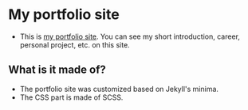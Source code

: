 # My portfolio site

- This is [my portfolio site](https://selena-jiyun-lee.github.io/site/). You can see my short introduction, career, personal project, etc. on this site.

## What is it made of?
- The portfolio site was customized based on Jekyll's minima.
- The CSS part is made of SCSS.